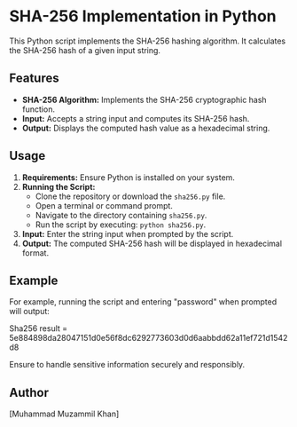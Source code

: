 SHA-256 Implementation in Python
================================

This Python script implements the SHA-256 hashing algorithm. It calculates the SHA-256 hash of a given input string.

Features
--------

*   **SHA-256 Algorithm:** Implements the SHA-256 cryptographic hash function.
*   **Input:** Accepts a string input and computes its SHA-256 hash.
*   **Output:** Displays the computed hash value as a hexadecimal string.

Usage
-----

1.  **Requirements:** Ensure Python is installed on your system.
2.  **Running the Script:**
    *   Clone the repository or download the `sha256.py` file.
    *   Open a terminal or command prompt.
    *   Navigate to the directory containing `sha256.py`.
    *   Run the script by executing: `python sha256.py`.
3.  **Input:** Enter the string input when prompted by the script.
4.  **Output:** The computed SHA-256 hash will be displayed in hexadecimal format.

Example
-------

For example, running the script and entering "password" when prompted will output:

Sha256 result = 5e884898da28047151d0e56f8dc6292773603d0d6aabbdd62a11ef721d1542d8

Ensure to handle sensitive information securely and responsibly.

Author
------

\[Muhammad Muzammil Khan\]